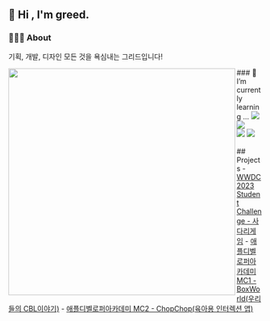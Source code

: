 <div align="left">

## 👋 Hi , I'm greed.
### 👨🏻‍💻  About
기획, 개발, 디자인 모든 것을 욕심내는 그리드입니다!   

<img align = "left" src = "https://github-readme-stats.vercel.app/api?username=greeddk&show_icons=true&theme=buefy" width = 450/>

<div align=left> 
 ### 🌱 I’m currently learning ...   
<img src="https://img.shields.io/badge/swift-F05138?style=for-the-badge&logo=swift&logoColor=white">
<img src="https://img.shields.io/badge/java-007396?style=for-the-badge&logo=java&logoColor=white">     


<br>
<img src="https://img.shields.io/badge/github-181717?style=for-the-badge&logo=github&logoColor=white">
<img src="https://img.shields.io/badge/git-F05032?style=for-the-badge&logo=git&logoColor=white">        
  
</div>

<br>
##  Projects     
 - <a href="[https://github.com/Greeddk/WWDC2023]">WWDC2023 Student Challenge - 사다리게임</a>    
 - <a href="[https://github.com/Greeddk/BoxWorld.git]">애플디벨로퍼아카데미 MC1 - BoxWorld(우리들의 CBL이야기)</a>     
 - <a href="[https://github.com/MC2-Team7]">애플디벨로퍼아카데미 MC2 - ChopChop(육아용 인터렉션 앱)</a>      
  
  
<!--
**Greeddk/Greeddk** is a ✨ _special_ ✨ repository because its `README.md` (this file) appears on your GitHub profile.

Here are some ideas to get you started:

- 🔭 I’m currently working on ...
- 🌱 I’m currently learning ...
- 👯 I’m looking to collaborate on ...
- 🤔 I’m looking for help with ...
- 💬 Ask me about ...
- 📫 How to reach me: ...
- 😄 Pronouns: ...
- ⚡ Fun fact: ...
-->
